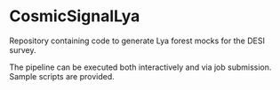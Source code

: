 # CosmicSignalLya
Repository containing code to generate Lya forest mocks for the DESI survey.

The pipeline can be executed both interactively and via job submission. Sample scripts are provided.  
